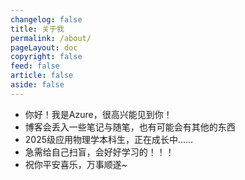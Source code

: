 ```yaml
---
changelog: false
title: 关于我
permalink: /about/
pageLayout: doc
copyright: false
feed: false
article: false
aside: false
---
```


* 你好！我是Azure，很高兴能见到你！
* 博客会丢入一些笔记与随笔，也有可能会有其他的东西
* 2025级应用物理学本科生，正在成长中……
* 急需给自己扫盲，会好好学习的！！！
* 祝你平安喜乐，万事顺遂~